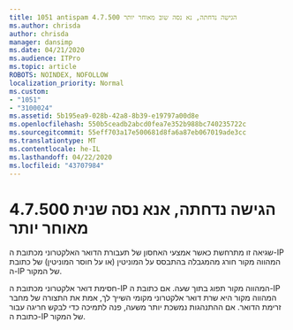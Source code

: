 ```yaml
---
title: 1051 antispam 4.7.500 הגישה נדחתה, נא נסה שוב מאוחר יותר
ms.author: chrisda
author: chrisda
manager: dansimp
ms.date: 04/21/2020
ms.audience: ITPro
ms.topic: article
ROBOTS: NOINDEX, NOFOLLOW
localization_priority: Normal
ms.custom:
- "1051"
- "3100024"
ms.assetid: 5b195ea9-028b-42a8-8b39-e19797a00d8e
ms.openlocfilehash: 550b5ceadb2abcd0fea7e352b988bc740235722c
ms.sourcegitcommit: 55eff703a17e500681d8fa6a87eb067019ade3cc
ms.translationtype: MT
ms.contentlocale: he-IL
ms.lasthandoff: 04/22/2020
ms.locfileid: "43707984"
---
```

# <a name="47500-access-denied-please-try-again-later"></a>4.7.500 הגישה נדחתה, אנא נסה שנית מאוחר יותר

שגיאה זו מתרחשת כאשר אמצעי האחסון של תעבורת הדואר האלקטרוני מכתובת ה-IP המהווה מקור חורג מהמגבלה בהתבסס על המוניטין (או על חוסר המוניטין) של כתובת ה-IP של המקור.

חסימת דואר אלקטרוני מכתובת ה-IP המהווה מקור תפוג בתוך שעה. אם כתובת ה-IP המהווה מקור היא שרת דואר אלקטרוני מקומי השייך לך, אמת את התצורה של מחבר זרימת הדואר. אם ההתנהגות נמשכת יותר משעה, פנה לתמיכה כדי לבקש חריגה עבור כתובת ה-IP של המקור.

